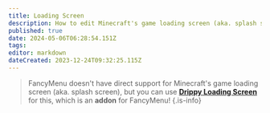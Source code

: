 ```yaml
---
title: Loading Screen
description: How to edit Minecraft's game loading screen (aka. splash screen).
published: true
date: 2024-05-06T06:28:54.151Z
tags: 
editor: markdown
dateCreated: 2023-12-24T09:32:25.115Z
---
```


> FancyMenu doesn't have direct support for Minecraft's game loading screen (aka. splash screen), but you can use **[Drippy Loading Screen](https://www.curseforge.com/minecraft/mc-mods/drippy-loading-screen)** for this, which is an **addon** for FancyMenu!
{.is-info}